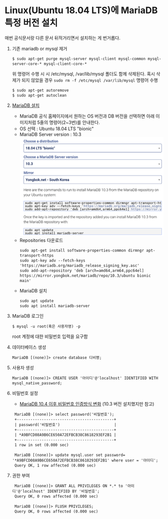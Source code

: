 # Linux(Ubuntu 18.04 LTS)에 MariaDB 특정 버전 설치
매번 공식문서랑 다른 문서 뒤적거리면서 설치하는 게 번거롭다.

1. 기존 mariadb or mysql 제거
   ```
   $ sudo apt-get purge mysql-server mysql-client mysql-common mysql-server-core-* mysql-client-core-*
   ```
   위 명령어 수행 시 시 /etc/mysql, /var/lib/mysql 폴더도 함께 삭제된다.
   혹시 삭제가 되지 않았을 경우 `sudo rm -f /etc/mysql /var/lib/mysql` 명령어 수행

   ```
   $ sudo apt-get autoremove
   $ sudo apt-get autoclean
   ```
   
2. [MariaDB 설치](https://mariadb.org/download/#mariadb-repositories)
   - MariaDB 공식 홈페이지에서 원하는 OS 버전과 DB 버전을 선택하면 아래 이미지처럼 5줄의 명령어(2~3번)를 안내한다.
   - OS 선택 : Ubuntu 18.04 LTS "bionic"
   - MariaDB Server version : 10.3
   ![](images/mariadb-repositories.png)
   - Repositories 다운로드
     ```
     sudo apt-get install software-properties-common dirmngr apt-transport-https
     sudo apt-key adv --fetch-keys 'https://mariadb.org/mariadb_release_signing_key.asc'
     sudo add-apt-repository 'deb [arch=amd64,arm64,ppc64el] https://mirror.yongbok.net/mariadb/repo/10.3/ubuntu bionic main'
     ```
   - MariaDB 설치
     ```
     sudo apt update
     sudo apt install mariadb-server
     ```

4. MariaDB 로그인
   ```
   $ mysql -u root(혹은 사용자명) -p
   ```
   root 계정에 대한 비밀번호 입력을 요구함

5. 데이터베이스 생성
   ```
   MariaDB [(none)]> create database 디비명;
   ```
4. 사용자 생성
   ```
   MariaDB [(none)]> CREATE USER '아이디'@'localhost' IDENTIFIED WITH mysql_native_password; 
   ```
5. 비밀번호 설정
   - [MariaDB 10.4 이후 비밀번호 인증방식 변화](https://wnw1005.tistory.com/443?category=823629) (10.3 버전 설치했지만 참고)
    ```
     MariaDB [(none)]> select password('비밀번호');
     +-------------------------------------------+
     | password('비밀번호')                        |
     +-------------------------------------------+
     | *A9BFCD08A9B6CE650A72EFBCB38C8618293EF2B1 |
     +-------------------------------------------+
     1 row in set (0.000 sec) 

     MariaDB [(none)]> update mysql.user set password= '*A9BFCD08A9B6CE650A72EFBCB38C8618293EF2B1' where user = '아이디';
     Query OK, 1 row affected (0.000 sec)
   
    ```
6. 권한 부여
   ```
    MariaDB [(none)]> GRANT ALL PRIVILEGES ON *.* to '아이디'@'localhost' IDENTIFIED BY '비밀번호';
    Query OK, 0 rows affected (0.000 sec)
    
    MariaDB [(none)]> FLUSH PRIVILEGES;
    Query OK, 0 rows affected (0.000 sec)
   ```